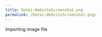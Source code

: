 ```yaml
---
title: Datei:WebsiteScreenshot.png
permalink: /Datei:WebsiteScreenshot.png/
---
```


Importing image file